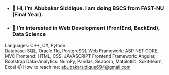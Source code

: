 - ### 👋 Hi, I’m Abubakar Siddique. I am doing BSCS from FAST-NU (Final Year). 
- ### 👀 I’m interested in Web Development (FrontEnd, BackEnd), Data Science
Languages: C++, C#, Python <br>
Database: SQL, Oracle 11g, PostgreSQL
Web Framework: ASP.NET CORE, MVC
Frontend: HTML, CSS, JAVASCRIPT
Frontend Framework: Angular, Bootstrap
Data-Analytics: NumPy, Pandas, Seaborn, Matplotlib, Sckit-learn, Excel
📫 How to reach me:
abubakarsidique694@gmail.com
